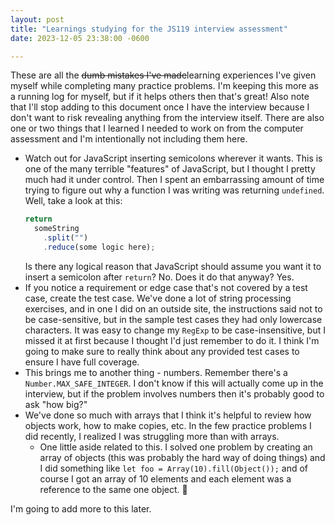 ```yaml
---
layout: post
title: "Learnings studying for the JS119 interview assessment"
date: 2023-12-05 23:38:00 -0600

---
```


These are all the ~~dumb mistakes I've made~~learning experiences I've given
myself while completing many practice problems. I'm keeping this more as a
running log for myself, but if it helps others then that's great! Also note that
I'll stop adding to this document once I have the interview because I don't want
to risk revealing anything from the interview itself. There are also one or two
things that I learned I needed to work on from the computer assessment and I'm
intentionally not including them here.

- Watch out for JavaScript inserting semicolons wherever it wants. This is one
  of the many terrible "features" of JavaScript, but I thought I pretty much had
  it under control. Then I spent an embarrassing amount of time trying to figure
  out why a function I was writing was returning `undefined`. Well, take a look
  at this:
  ```javascript
  return
    someString
      .split("")
      .reduce(some logic here);
  ```
  Is there any logical reason that JavaScript should assume you want it to
  insert a semicolon after `return`? No. Does it do that anyway? Yes.
- If you notice a requirement or edge case that's not covered by a test case,
  create the test case. We've done a lot of string processing exercises, and in
  one I did on an outside site, the instructions said not to be case-sensitive,
  but in the sample test cases they had only lowercase characters. It was easy
  to change my `RegExp` to be case-insensitive, but I missed it at first because
  I thought I'd just remember to do it. I think I'm going to make sure to really
  think about any provided test cases to ensure I have full coverage.
- This brings me to another thing - numbers. Remember there's a
  `Number.MAX_SAFE_INTEGER`. I don't know if this will actually come up in the
  interview, but if the problem involves numbers then it's probably good to ask
  "how big?"
- We've done so much with arrays that I think it's helpful to review how objects
  work, how to make copies, etc. In the few practice problems I did recently, I
  realized I was struggling more than with arrays.
  - One little aside related to this. I solved one problem by creating an array
    of objects (this was probably the hard way of doing things) and I did
    something like `let foo = Array(10).fill(Object());` and of course I got an
    array of 10 elements and each element was a reference to the same one
    object. 🤦

I'm going to add more to this later.
